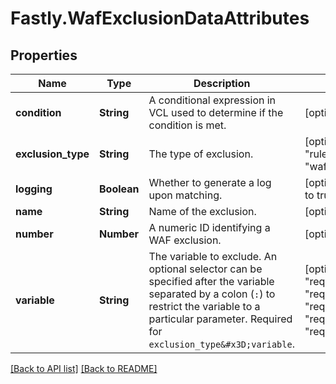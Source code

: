 # Fastly.WafExclusionDataAttributes

## Properties

Name | Type | Description | Notes
------------ | ------------- | ------------- | -------------
**condition** | **String** | A conditional expression in VCL used to determine if the condition is met. | [optional] 
**exclusion_type** | **String** | The type of exclusion. | [optional]  [one of: "rule", "variable", "waf"]
**logging** | **Boolean** | Whether to generate a log upon matching. | [optional]  [defaults to true]
**name** | **String** | Name of the exclusion. | [optional] 
**number** | **Number** | A numeric ID identifying a WAF exclusion. | [optional] 
**variable** | **String** | The variable to exclude. An optional selector can be specified after the variable separated by a colon (`:`) to restrict the variable to a particular parameter. Required for `exclusion_type&#x3D;variable`. | [optional]  [one of: "req.cookies", "req.headers", "req.post", "req.post_filename", "req.qs"]


[[Back to API list]](../../README.md#endpoints) [[Back to README]](../../README.md)
